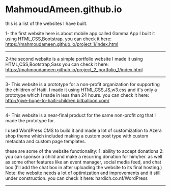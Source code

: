 # MahmoudAmeen.github.io
this is a list of the websites I have built.

1- the first website here is about mobile app called Gamma App 
I built it using HTML,CSS,Bootstrap.
you can check it here: 
https://mahmoudameen.github.io/project_1/index.html

-----------------------------------------------------------------------------

2-the second website is a simple portfolio website
I made it using HTML,CSS,Bootstrap,Sass
you can check it here: 
https://mahmoudameen.github.io/project_2_portfolio_1/index.html


-----------------------------------------------------------------------------

3- This website is a prototype for a non-profit organization for supporting the children of Haiti.
I made it using HTML,CSS,JS,w3.css and it's only a prototype which I made in less than 24 hours. 
you can check it here:
http://give-hope-to-haiti-children.bitballoon.com/

-----------------------------------------------------------------------------

4- This website is a near-final product for the same non-profit org that I made the prototype for. 

I used WordPress CMS to build it and made a lot of customization to Azera shop theme which included making a custom post type
with custom metadata and custom page templates. 

these are some of the website functionality: 
1: ability to accept donations
2: you can sponsor a child and make a recurring donation for him/her. 
as well as some other features like an event manager, social media feed, and chat box (I'll add the chat box in after uploading the website
to its final hosting.)
Note: the website needs a lot of optimization and improvements and it still under construction.
you can check it here: 
hardich.co.nf/WordPress



-----------------------------------------------------------------------------

